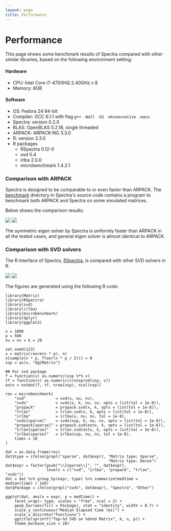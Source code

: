 ```yaml
---
layout: page
title: Performance
---
```


# Performance

This page shows some benchmark results of Spectra compared with other similar
libraries, based on the following environment setting:

<h4><span class="label label-success">Hardware</span></h4>

- CPU: Intel Core i7-4700HQ 2.40GHz x 8
- Memory: 8GB

<h4><span class="label label-success">Software</span></h4>

- OS: Fedora 24 64-bit
- Compiler: GCC 6.1.1 with flag `g++ -Wall -O2 -mtune=native -mavx`
- Spectra: version 0.2.0
- BLAS: OpenBLAS 0.2.18, single threaded
- ARPACK: ARPACK-NG 3.3.0
- R: version 3.3.0
- R packages
  - RSpectra 0.12-0
  - svd 0.4
  - irlba 2.0.0
  - microbenchmark 1.4.2.1

### Comparison with ARPACK

Spectra is designed to be comparable to or even faster than ARPACK.
The [benchmark](https://github.com/yixuan/spectra/tree/master/benchmark)
directory in Spectra's source code contains a program to benchmark both
ARPACK and Spectra on some simulated matrices.

Below shows the comparison results:

<img src="{{ '/img/benchmark-sym.png' | prepend: site.baseurl }}" class="img-responsive" />

<img src="{{ '/img/benchmark-gen.png' | prepend: site.baseurl }}" class="img-responsive" />

The symmetric eigen solver by Spectra is uniformly faster than ARPACK in all the
tested cases, and general eigen solver is almost identical to ARPACK.

### Comparison with SVD solvers

The R interface of Spectra,
[RSpectra](http://cran.r-project.org/package=RSpectra), is compared with
other SVD solvers in R.

<img src="{{ '/img/benchmark-svd-small.png' | prepend: site.baseurl }}" class="img-responsive" />

<img src="{{ '/img/benchmark-svd-large.png' | prepend: site.baseurl }}" class="img-responsive" />

The figures are generated using the following R code:

<pre><code class="r">library(Matrix)
library(RSpectra)
library(svd)
library(irlba)
library(microbenchmark)
library(dplyr)
library(ggplot2)

n = 1000
p = 500
nu = nv = k = 20

set.seed(123)
x = matrix(rnorm(n * p), n)
x[sample(n * p, floor(n * p / 2))] = 0
xsp = as(x, "dgCMatrix")

## For svd package
f = function(v) as.numeric(xsp %*% v)
tf = function(v) as.numeric(crossprod(xsp, v))
extx = extmat(f, tf, nrow(xsp), ncol(xsp))

res = microbenchmark(
    "svd"             = svd(x, nu, nv),
    "svds"            = svds(x, k, nu, nv, opts = list(tol = 1e-8)),
    "propack"         = propack.svd(x, k, opts = list(tol = 1e-8)),
    "trlan"           = trlan.svd(x, k, opts = list(tol = 1e-8)),
    "irlba"           = irlba(x, nu, nv, tol = 1e-8),
    "svds[sparse]"    = svds(xsp, k, nu, nv, opts = list(tol = 1e-8)),
    "propack[sparse]" = propack.svd(extx, k, opts = list(tol = 1e-8)),
    "trlan[sparse]"   = trlan.svd(extx, k, opts = list(tol = 1e-8)),
    "irlba[sparse]"   = irlba(xsp, nu, nv, tol = 1e-8),
    times = 10
)

dat = as.data.frame(res)
dat$type = ifelse(grepl("sparse", dat$expr), "Matrix type: Sparse",
                                             "Matrix type: Dense")
dat$expr = factor(gsub("\\[sparse\\]", "", dat$expr),
                  levels = c("svd", "irlba", "propack", "trlan", "svds"))
dat = dat %>% group_by(expr, type) %>% summarize(medtime = median(time) / 1e6)
dat$Package = ifelse(grepl("svds", dat$expr), "Spectra", "Other")

ggplot(dat, aes(x = expr, y = medtime)) +
    facet_wrap(~ type, scales = "free", ncol = 2) +
    geom_bar(aes(fill = Package), stat = "identity", width = 0.7) +
    scale_y_continuous("Median Elapsed time (ms)") +
    scale_x_discrete("Functions") +
    ggtitle(sprintf("Top-%d SVD on %dx%d Matrix", k, n, p)) +
    theme_bw(base_size = 20)
</code></pre>
